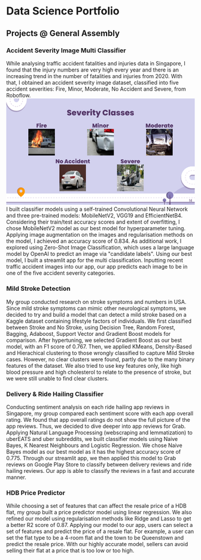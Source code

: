 # Data Science Portfolio

## Projects @ General Assembly

### Accident Severity Image Multi Classifier
While analysing traffic accident fatalities and injuries data in Singapore, I found that the injury numbers are very high every year and there is an increasing trend in the number of fatalities and injuries from 2020. With that, I obtained an accident severity image dataset, classified into five accident severities: Fire, Minor, Moderate, No Accident and Severe, from Roboflow. ![Severity Classes](/capstone.png) I built classifier models using a self-trained Convolutional Neural Network and three pre-trained models: MobileNetV2, VGG19 and EfficientNetB4. Considering their train/test accuracy scores and extent of overfitting, I chose MobileNetV2 model as our best model for hyperparameter tuning. Applying image augmentation on the images and regularisation methods on the model, I achieved an accuracy score of 0.834. As additional work, I explored using Zero-Shot Image Classification, which uses a large language model by OpenAI to predict an image via "candidate labels". Using our best model, I built a streamlit app for the multi classification. Inputting recent traffic accident images into our app, our app predicts each image to be in one of the five accident severity categories.

### Mild Stroke Detection
My group conducted research on stroke symptoms and numbers in USA. Since mild stroke symptoms can mimic other neurological symptoms, we decided to try and build a model that can detect a mild stroke based on a Kaggle dataset containing lifestyle factors of individuals. We first classified between Stroke and No Stroke, using Decision Tree, Random Forest, Bagging, Adaboost, Support Vector and Gradient Boost models for comparison. After hypertuning, we selected Gradient Boost as our best model, with an F1 score of 0.767. Then, we applied KMeans, Density-Based and Hierachical clustering to those wrongly classified to capture Mild Stroke cases. However, no clear clusters were found, partly due to the many binary features of the dataset. We also tried to use key features only, like high blood pressure and high cholesterol to relate to the presence of stroke, but we were still unable to find clear clusters.

### Delivery & Ride Hailing Classifier
Conducting sentiment analysis on each ride hailing app reviews in Singapore, my group compared each sentiment score with each app overall rating. We found that app overall ratings do not show the full picture of the app reviews. Thus, we decided to dive deeper into app reviews for Grab. Applying Natural Language Processing (webscraping and lemmatization) to uberEATS and uber subreddits, we built classifier models using Naive Bayes, K Nearest Neighbours and Logistic Regression. We chose Naive Bayes model as our best model as it has the highest accuracy score of 0.775. Through our streamlit app, we then applied this model to Grab reviews on Google Play Store to classify between delivery reviews and ride hailing reviews. Our app is able to classify the reviews in a fast and accurate manner.

### HDB Price Predictor
While choosing a set of features that can affect the resale price of a HDB flat, my group built a price predictor model using linear regression. We also refined our model using regularisation methods like Ridge and Lasso to get a better R2 score of 0.87. Applying our model to our app, users can select a set of features and predict the price of a resale flat. For example, a user can set the flat type to be a 4-room flat and the town to be Queenstown and predict the resale price. With our highly accurate model, sellers can avoid selling their flat at a price that is too low or too high.
